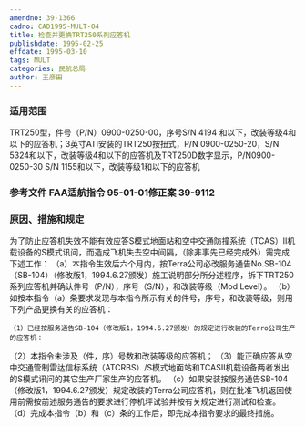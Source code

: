 ```yaml
---
amendno: 39-1366
cadno: CAD1995-MULT-04
title: 检查并更换TRT250系列应答机
publishdate: 1995-02-25
effdate: 1995-03-10
tags: MULT
categories: 民航总局
author: 王彦田
---
```


### 适用范围 
TRT250型，件号（P/N）0900-0250-00，序号S/N 4194 和以下，改装等级4和以下的应答机；3英寸ATI安装的TRT250按扭式，P/N 0900-0250-20，S/N 5324和以下，改装等级4和以下的应答机及TRT250D数字显示，P/N0900-0250-30 S/N 1155和以下，改装等级1和以下的应答机

<!--more-->
### 参考文件    FAA适航指令 95-01-01修正案 39-9112

### 原因、措施和规定 
为了防止应答机失效不能有效应答S模式地面站和空中交通防撞系统（TCAS）II机载设备的S模式讯问，而造成飞机失去空中间隔，（除非事先已经完成外）需完成下述工作： 
（a）本指令生效后六个月内，按Terra公司必改服务通告No.SB-104（SB-104）（修改版1，1994.6.27颁发）施工说明部分所分述程序，拆下TRT250系列应答机并确认件号（P/N），序号（S/N），和改装等级（Mod Level）。 
    （b）如按本指令（a）条要求发现与本指令所示有关的件号，序号，和改装等级，则用下列产品更换有关的应答机： 

       
    （1）已经按服务通告SB-104（修改版1，1994.6.27颁发）的规定进行改装的Terro公司生产的应答机： 
（2）本指令未涉及（件，序）号数和改装等级的应答机； 
    （3）能正确应答从空中交通管制雷达信标系统（ATCRBS）/S模式地面站和TCASⅡ机载设备两者发出的S模式讯问的其它生产厂家生产的应答机。 
    （c）如果安装按服务通告SB-104（修改版1，1994.6.27颁发）规定改装的Terra公司应答机，则在批准飞机返回使用前需按前述服务通告的要求进行停机坪试验并按有关规定进行测试和检查。 
    （d）完成本指令（b）和（c）条的工作后，即完成本指令要求的最终措施。

